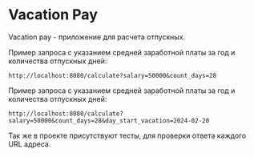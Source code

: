 # Vacation Pay 

Vacation pay - приложение для расчета отпускных.

Пример запроса с указанием средней заработной платы за год и количества отпускных дней:
```
http://localhost:8080/calculate?salary=50000&count_days=28
```

Пример запроса с указанием средней заработной платы за год и количества отпускных дней:
```
http://localhost:8080/calculate?salary=50000&count_days=28&day_start_vacation=2024-02-20
```

Так же в проекте присутствуют тесты, для проверки ответа каждого URL адреса. 